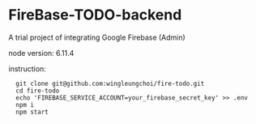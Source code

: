 # FireBase-TODO-backend
A trial project of integrating Google Firebase (Admin)

node version: 6.11.4

instruction:
```
  git clone git@github.com:wingleungchoi/fire-todo.git
  cd fire-todo
  echo 'FIREBASE_SERVICE_ACCOUNT=your_firebase_secret_key' >> .env
  npm i
  npm start
```
